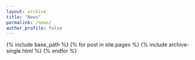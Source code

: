 ```yaml
---
layout: archive
title: "News"
permalink: /news/
author_profile: false
---
```


{% include base_path %}
{% for post in site.pages %}
  {% include archive-single.html %}
{% endfor %}
